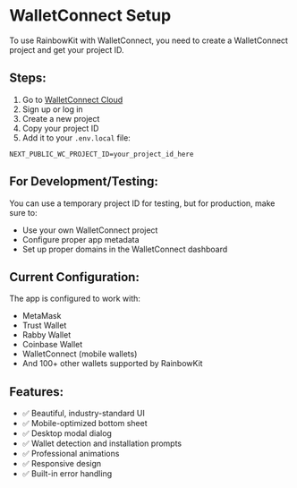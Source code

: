 # WalletConnect Setup

To use RainbowKit with WalletConnect, you need to create a WalletConnect project and get your project ID.

## Steps:

1. Go to [WalletConnect Cloud](https://cloud.walletconnect.com/)
2. Sign up or log in
3. Create a new project
4. Copy your project ID
5. Add it to your `.env.local` file:

```
NEXT_PUBLIC_WC_PROJECT_ID=your_project_id_here
```

## For Development/Testing:

You can use a temporary project ID for testing, but for production, make sure to:
- Use your own WalletConnect project
- Configure proper app metadata
- Set up proper domains in the WalletConnect dashboard

## Current Configuration:

The app is configured to work with:
- MetaMask
- Trust Wallet  
- Rabby Wallet
- Coinbase Wallet
- WalletConnect (mobile wallets)
- And 100+ other wallets supported by RainbowKit

## Features:

- ✅ Beautiful, industry-standard UI
- ✅ Mobile-optimized bottom sheet
- ✅ Desktop modal dialog
- ✅ Wallet detection and installation prompts
- ✅ Professional animations
- ✅ Responsive design
- ✅ Built-in error handling
